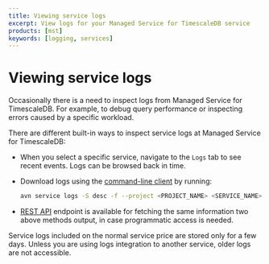 ```yaml
---
title: Viewing service logs
excerpt: View logs for your Managed Service for TimescaleDB service
products: [mst]
keywords: [logging, services]
---
```


# Viewing service logs

Occasionally there is a need to inspect logs from Managed Service for
TimescaleDB. For example, to debug query performance or inspecting errors caused
by a specific workload.

There are different built-in ways to inspect service logs at Managed Service for
TimescaleDB:

*   When you select a specific service, navigate to the `Logs` tab to see recent
    events. Logs can be browsed back in time.
*   Download logs using the [command-line client][command-line-client] by
    running:

    ```bash
    avn service logs -S desc -f --project <PROJECT_NAME> <SERVICE_NAME>
    ```

*   [REST API][] endpoint is available for fetching the same information two
    above methods output, in case programmatic access is needed.

Service logs included on the normal service price are stored only for a few
days. Unless you are using logs integration to another service, older logs are
not accessible.

[REST API]: https://kb.timescale.cloud/en/articles/2949775-rest-api
[command-line-client]: https://github.com/aiven/aiven-client
